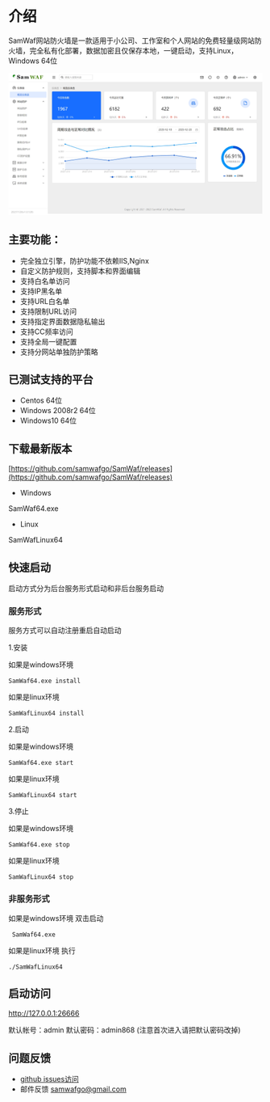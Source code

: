# 介绍
SamWaf网站防火墙是一款适用于小公司、工作室和个人网站的免费轻量级网站防火墙，完全私有化部署，数据加密且仅保存本地，一键启动，支持Linux，Windows 64位

![SamWaf网站防火墙概览](/images/overview.png)

## 主要功能：
- 完全独立引擎，防护功能不依赖IIS,Nginx
- 自定义防护规则，支持脚本和界面编辑
- 支持白名单访问
- 支持IP黑名单
- 支持URL白名单
- 支持限制URL访问
- 支持指定界面数据隐私输出
- 支持CC频率访问
- 支持全局一键配置
- 支持分网站单独防护策略

## 已测试支持的平台
- Centos 64位
- Windows 2008r2 64位
- Windows10 64位

## 下载最新版本

[https://github.com/samwafgo/SamWaf/releases](https://github.com/samwafgo/SamWaf/releases)
- Windows 

SamWaf64.exe

- Linux

SamWafLinux64

## 快速启动
启动方式分为后台服务形式启动和非后台服务启动
### 服务形式
服务方式可以自动注册重启自动启动

1.安装

如果是windows环境
```shell script
SamWaf64.exe install
```

如果是linux环境
```shell script
SamWafLinux64 install
```
2.启动

如果是windows环境
```shell script
SamWaf64.exe start
```

如果是linux环境
```shell script
SamWafLinux64 start
```

3.停止

如果是windows环境
```shell script
SamWaf64.exe stop
```
如果是linux环境
```shell script
SamWafLinux64 stop
```
### 非服务形式

如果是windows环境 双击启动
```shell script
 SamWaf64.exe
```
如果是linux环境 执行
```shell script
./SamWafLinux64 
```


## 启动访问

http://127.0.0.1:26666

默认帐号：admin  默认密码：admin868 (注意首次进入请把默认密码改掉)

## 问题反馈
- [github issues访问](https://github.com/samwafgo/SamWaf/issues)
- 邮件反馈 samwafgo@gmail.com
